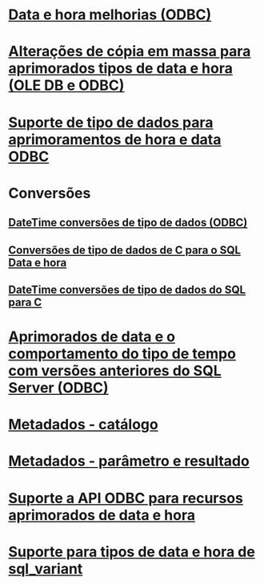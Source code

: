 # [Data e hora melhorias (ODBC)](date-and-time-improvements-odbc.md)

# [Alterações de cópia em massa para aprimorados tipos de data e hora (OLE DB e ODBC)](bulk-copy-changes-for-enhanced-date-and-time-types-ole-db-and-odbc.md)
# [Suporte de tipo de dados para aprimoramentos de hora e data ODBC](data-type-support-for-odbc-date-and-time-improvements.md)

# Conversões
## [DateTime conversões de tipo de dados (ODBC)](datetime-data-type-conversions-odbc.md)
## [Conversões de tipo de dados de C para o SQL Data e hora](datetime-data-type-conversions-from-c-to-sql.md)
## [DateTime conversões de tipo de dados do SQL para C](datetime-data-type-conversions-from-sql-to-c.md)

# [Aprimorados de data e o comportamento do tipo de tempo com versões anteriores do SQL Server (ODBC)](enhanced-date-and-time-type-behavior-with-previous-sql-server-versions-odbc.md)
# [Metadados - catálogo](metadata-catalog.md)
# [Metadados - parâmetro e resultado](metadata-parameter-and-result.md)
# [Suporte a API ODBC para recursos aprimorados de data e hora](odbc-api-support-for-enhanced-date-and-time-features.md)
# [Suporte para tipos de data e hora de sql_variant](sql-variant-support-for-date-and-time-types.md)
